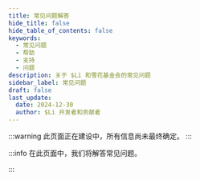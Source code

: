 ```yaml
---
title: 常见问题解答
hide_title: false
hide_table_of_contents: false
keywords:
  - 常见问题
  - 帮助
  - 支持
  - 问题
description: 关于 $Li 和雪花基金会的常见问题
sidebar_label: 常见问题
draft: false
last_update:
  date: 2024-12-30
  author: $Li 开发者和贡献者
---
```


:::warning
此页面正在建设中，所有信息尚未最终确定。
:::

:::info
在此页面中，我们将解答常见问题。

:::
